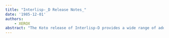 ```yaml
---
title: "Interlisp-_D Release Notes_"
date: '1985-12-01'
authors: 
    - XEROX
abstract: "The Koto release of Interlisp-D provides a wide range of added functionality, increased performance and improved reliability. Central among these is that Koto is the first release of Interlisp that supports the new Xerox 1185/1186 artificial inteilligence work stations, including the new features of these work stations such as the expanded 19' display, and the PC emulation option.  Of course, like previous releases of Interlisp, Koto also supports the other current members of the 1100 series of machines, specifically the 1132 and various models of the 1108."
---
```


